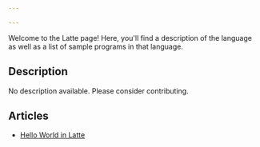 ```yaml
---

---
```


Welcome to the Latte page! Here, you'll find a description of the language as well as a list of sample programs in that language.

## Description

No description available. Please consider contributing.

## Articles

- [Hello World in Latte](https://sampleprograms.io/projects/hello-world/latte)